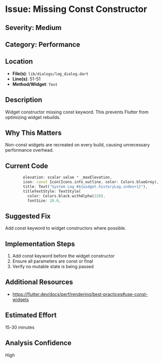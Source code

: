 # Issue: Missing Const Constructor

## Severity: Medium

## Category: Performance

## Location
- **File(s)**: `lib/dialogs/log_dialog.dart`
- **Line(s)**: 51-51
- **Method/Widget**: `Text`

## Description
Widget constructor missing const keyword. This prevents Flutter from optimizing widget rebuilds.

## Why This Matters
Non-const widgets are recreated on every build, causing unnecessary performance overhead.

## Current Code
```dart
        elevation: scalar.value * _maxElevation,
        icon: const Icon(Icons.info_outline, color: Colors.blueGrey),
        title: Text("System Log #${widget.historyLog.index+1}"),
        titleTextStyle: TextStyle(
          color: Colors.black.withAlpha(220),
          fontSize: 20.0,
```

## Suggested Fix
Add const keyword to widget constructors where possible.

## Implementation Steps
1. Add const keyword before the widget constructor
2. Ensure all parameters are const or final
3. Verify no mutable state is being passed

## Additional Resources
- https://flutter.dev/docs/perf/rendering/best-practices#use-const-widgets

## Estimated Effort
15-30 minutes

## Analysis Confidence
High
